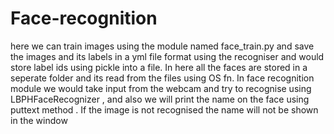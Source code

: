 # Face-recognition
here we can train images using the module named face_train.py and save the images and its labels in a yml file format using the recogniser and would store label ids using pickle into a file. In here all the faces are stored in a seperate folder and its read from the files using OS fn. In face recognition module we would take input from the webcam and try to recognise using LBPHFaceRecognizer , and also we will print the name on the face using puttext method . If the image is not recognised the name will not be shown in the window
